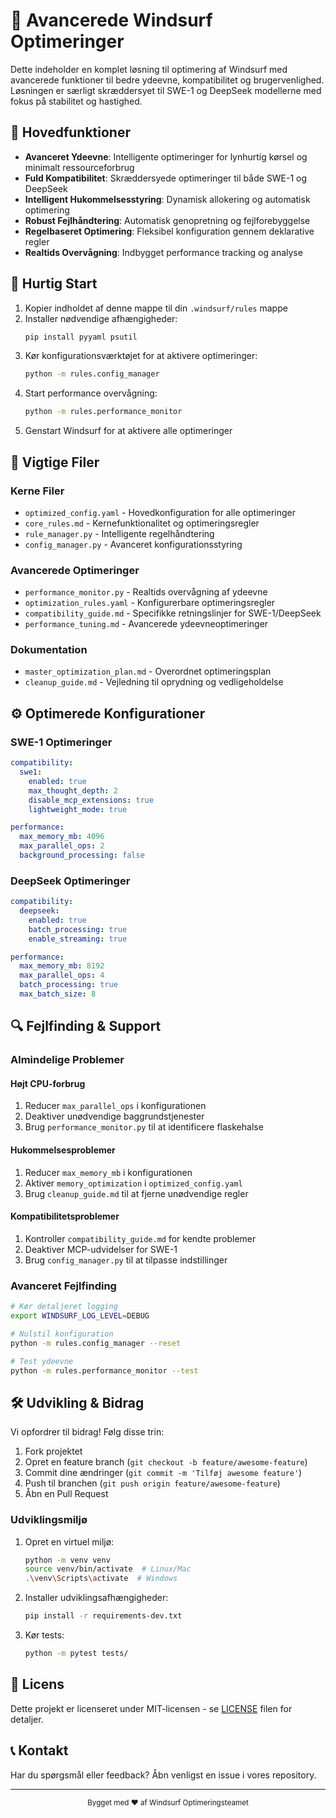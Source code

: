 # 🚀 Avancerede Windsurf Optimeringer

Dette indeholder en komplet løsning til optimering af Windsurf med avancerede funktioner til bedre ydeevne, kompatibilitet og brugervenlighed. Løsningen er særligt skræddersyet til SWE-1 og DeepSeek modellerne med fokus på stabilitet og hastighed.

## 🌟 Hovedfunktioner

- **Avanceret Ydeevne**: Intelligente optimeringer for lynhurtig kørsel og minimalt ressourceforbrug
- **Fuld Kompatibilitet**: Skræddersyede optimeringer til både SWE-1 og DeepSeek
- **Intelligent Hukommelsesstyring**: Dynamisk allokering og automatisk optimering
- **Robust Fejlhåndtering**: Automatisk genopretning og fejlforebyggelse
- **Regelbaseret Optimering**: Fleksibel konfiguration gennem deklarative regler
- **Realtids Overvågning**: Indbygget performance tracking og analyse

## 🚀 Hurtig Start

1. Kopier indholdet af denne mappe til din `.windsurf/rules` mappe
2. Installer nødvendige afhængigheder:
   ```bash
   pip install pyyaml psutil
   ```
3. Kør konfigurationsværktøjet for at aktivere optimeringer:
   ```bash
   python -m rules.config_manager
   ```
4. Start performance overvågning:
   ```bash
   python -m rules.performance_monitor
   ```
5. Genstart Windsurf for at aktivere alle optimeringer

## 📁 Vigtige Filer

### Kerne Filer
- `optimized_config.yaml` - Hovedkonfiguration for alle optimeringer
- `core_rules.md` - Kernefunktionalitet og optimeringsregler
- `rule_manager.py` - Intelligente regelhåndtering
- `config_manager.py` - Avanceret konfigurationsstyring

### Avancerede Optimeringer
- `performance_monitor.py` - Realtids overvågning af ydeevne
- `optimization_rules.yaml` - Konfigurerbare optimeringsregler
- `compatibility_guide.md` - Specifikke retningslinjer for SWE-1/DeepSeek
- `performance_tuning.md` - Avancerede ydeevneoptimeringer

### Dokumentation
- `master_optimization_plan.md` - Overordnet optimeringsplan
- `cleanup_guide.md` - Vejledning til oprydning og vedligeholdelse

## ⚙️ Optimerede Konfigurationer

### SWE-1 Optimeringer
```yaml
compatibility:
  swe1:
    enabled: true
    max_thought_depth: 2
    disable_mcp_extensions: true
    lightweight_mode: true

performance:
  max_memory_mb: 4096
  max_parallel_ops: 2
  background_processing: false
```

### DeepSeek Optimeringer
```yaml
compatibility:
  deepseek:
    enabled: true
    batch_processing: true
    enable_streaming: true

performance:
  max_memory_mb: 8192
  max_parallel_ops: 4
  batch_processing: true
  max_batch_size: 8
```

## 🔍 Fejlfinding & Support

### Almindelige Problemer

#### Højt CPU-forbrug
1. Reducer `max_parallel_ops` i konfigurationen
2. Deaktiver unødvendige baggrundstjenester
3. Brug `performance_monitor.py` til at identificere flaskehalse

#### Hukommelsesproblemer
1. Reducer `max_memory_mb` i konfigurationen
2. Aktiver `memory_optimization` i `optimized_config.yaml`
3. Brug `cleanup_guide.md` til at fjerne unødvendige regler

#### Kompatibilitetsproblemer
1. Kontroller `compatibility_guide.md` for kendte problemer
2. Deaktiver MCP-udvidelser for SWE-1
3. Brug `config_manager.py` til at tilpasse indstillinger

### Avanceret Fejlfinding
```bash
# Kør detaljeret logging
export WINDSURF_LOG_LEVEL=DEBUG

# Nulstil konfiguration
python -m rules.config_manager --reset

# Test ydeevne
python -m rules.performance_monitor --test
```

## 🛠️ Udvikling & Bidrag

Vi opfordrer til bidrag! Følg disse trin:

1. Fork projektet
2. Opret en feature branch (`git checkout -b feature/awesome-feature`)
3. Commit dine ændringer (`git commit -m 'Tilføj awesome feature'`)
4. Push til branchen (`git push origin feature/awesome-feature`)
5. Åbn en Pull Request

### Udviklingsmiljø

1. Opret en virtuel miljø:
   ```bash
   python -m venv venv
   source venv/bin/activate  # Linux/Mac
   .\venv\Scripts\activate  # Windows
   ```

2. Installer udviklingsafhængigheder:
   ```bash
   pip install -r requirements-dev.txt
   ```

3. Kør tests:
   ```bash
   python -m pytest tests/
   ```

## 📄 Licens

Dette projekt er licenseret under MIT-licensen - se [LICENSE](LICENSE) filen for detaljer.

## 📞 Kontakt

Har du spørgsmål eller feedback? Åbn venligst en issue i vores repository.

---

<div align="center">
  <sub>Bygget med ❤️ af Windsurf Optimeringsteamet</sub>
</div>
